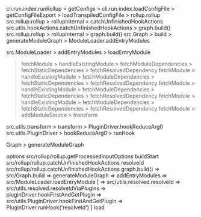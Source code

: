 cli.run.index.runRollup > getConfigs >
cli.run.index.loadConfigFile > getConfigFileExport > loadTranspiledConfigFile > rollup.rollup
src.rollup.rollup > rollupInternal > catchUnfinishedHookActions
src.utils.hookActions.catchUnfinishedHookActions > graph.build()
src.rollup.rollup > rollupInternal > graph.build()
src.Graph > build > generateModuleGraph > ModuleLoader.addEntryModules

src.ModuleLoader > addEntryModules > loadEntryModule 
> fetchModule > handleExistingModule > fetchModuleDependencies > fetchStaticDependencies > fetchResolvedDependency
> fetchModule > handleExistingModule > fetchModuleDependencies > fetchStaticDependencies > fetchResolvedDependency
> fetchModule > handleExistingModule > fetchModuleDependencies > fetchStaticDependencies > fetchResolvedDependency
> fetchModule > handleExistingModule > fetchModuleDependencies > fetchStaticDependencies > fetchResolvedDependency
> fetchModule > addModuleSource > transform

src.utils.transform > transform > PluginDriver.hookReduceArg0
src.utils.PluginDriver > hookReduceArg0 > runHook



Graph > generateModuleGraph



options          src/rollup/rollup.getProcessedInputOptions
buildStart       src/rollup/rollup.catchUnfinishedHookActions
resolveId        src/rollup/rollup.catchUnfinishedHookActions graph.build() 
                 => src/Graph.build => generateModuleGraph => addEntryModules 
                 => src/ModuleLoader.loadEntryModule
                [
                    => src/utils.resolved.resolveId
                    => src/utils.resolved.resolveIdViaPlugins => pluginDriver.hookFirstAndGetPlugin
                    => src/utils.PluginDriver.hookFirstAndGetPlugin => PluginDriver.runHook('resolveId')
                ]
load            